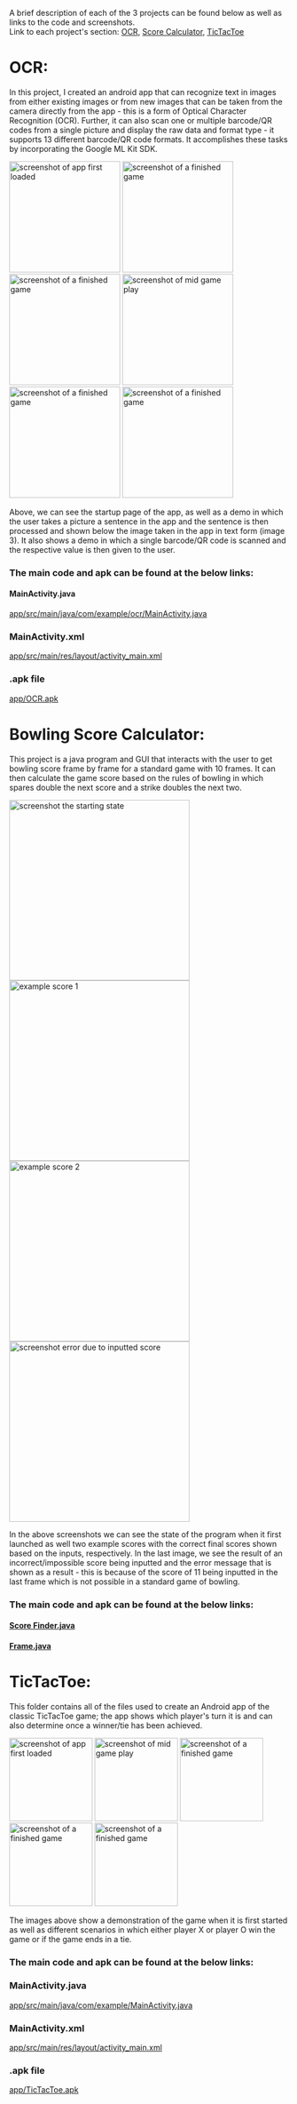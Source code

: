 A brief description of each of the 3 projects can be found below as well as links to the code and screenshots.\
Link to each project's section: [OCR](#ocr), [Score Calculator](#bowling-score-calculator), [TicTacToe](#tictactoe)

# OCR:
In this project, I created an android app that can recognize text in images from either existing images or from new images that can be taken from the camera directly from the app - this is a form of Optical Character Recognition (OCR). Further, it can also scan one or multiple barcode/QR codes from a single picture and display the raw data and format type - it supports 13 different barcode/QR code formats. It accomplishes these tasks by incorporating the Google ML Kit SDK. 

<p float="left">
  <img src="Screenshots/Screenshot_20220909-014106_OCR.png" alt="screenshot of app first loaded" style="width:200px;">
  <img src="Screenshots/Screenshot_20220909-014226_Camera.png" alt="screenshot of a finished game" style="width:200px;">
  <img src="Screenshots/Screenshot_20220909-014237_OCR.png" alt="screenshot of a finished game" style="width:200px;">
  <img src="Screenshots/Screenshot_20220909-014800_Camera.png" alt="screenshot of mid game play" style="width:200px;">
  <img src="Screenshots/Screenshot_20220909-014652_OCR.png" alt="screenshot of a finished game" style="width:200px;">
  <img src="Screenshots/Screenshot_20220909-014540_OCR.png" alt="screenshot of a finished game" style="width:200px;">
 </p>
 
Above, we can see the startup page of the app, as well as a demo in which the user takes a picture a sentence in the app and the sentence is then processed and shown below the image taken in the app in text form (image 3). It also shows a demo in which a single barcode/QR code is scanned and the respective value is then given to the user.

### The main code and apk can be found at the below links:

#### MainActivity.java
[app/src/main/java/com/example/ocr/MainActivity.java](https://github.com/atorshizi/Personal_Projects/blob/main/OCR/app/src/main/java/com/example/ocr/MainActivity.java)

### MainActivity.xml
[app/src/main/res/layout/activity_main.xml](https://github.com/atorshizi/Personal_Projects/blob/main/OCR/app/src/main/res/layout/activity_main.xml)

### .apk file
[app/OCR.apk](https://github.com/atorshizi/Personal_Projects/blob/main/OCR/app/OCR.apk)


# Bowling Score Calculator:
This project is a java program and GUI that interacts with the user to get bowling score frame by frame for a standard game with 10 frames. It can then calculate the game score based on the rules of bowling in which spares double the next score and a strike doubles the next two. 

<p float="left">
  <img src="Screenshots/Screenshot 2022-09-13 005317.png" alt="screenshot the starting state" style="width:325px;">
  <img src="Screenshots/Screenshot 2022-09-13 005719.png" alt="example score 1" style="width:325px;">
  <img src="Screenshots/Screenshot 2022-09-13 005414.png" alt="example score 2" style="width:325px;">
  <img src="Screenshots/Screenshot 2022-09-13 005620.png" alt="screenshot error due to inputted score" style="width:325px;">
</p>
 
In the above screenshots we can see the state of the program when it first launched as well two example scores with the correct final scores shown based on the inputs, respectively. In the last image, we see the result of an incorrect/impossible score being inputted and the error message that is shown as a result - this is because of the score of 11 being inputted in the last frame which is not possible in a standard game of bowling. 

### The main code and apk can be found at the below links:

#### [Score Finder.java](https://github.com/atorshizi/Personal_Projects/blob/main/Score%20Finder/ScoreFinder.java)

#### [Frame.java](https://github.com/atorshizi/Personal_Projects/blob/main/Score%20Finder/Frame.java)

# TicTacToe:
This folder contains all of the files used to create an Android app of the classic TicTacToe game; the app shows which player's turn it is and can also determine once a winner/tie has been achieved. 
<p float="left">
  <img src="Screenshots/Screenshot_20220908-104452_TicTacToe.png" alt="screenshot of app first loaded" style="width:150px;">
  <img src="Screenshots/Screenshot_20220908-104507_TicTacToe.png" alt="screenshot of mid game play" style="width:150px;">
  <img src="Screenshots/Screenshot_20220908-104524_TicTacToe.png" alt="screenshot of a finished game" style="width:150px;">
  <img src="Screenshots/Screenshot_20220908-104536_TicTacToe.png" alt="screenshot of a finished game" style="width:150px;">
  <img src="Screenshots/Screenshot_20220908-104611_TicTacToe.png" alt="screenshot of a finished game" style="width:150px;">
 </p>
 
The images above show a demonstration of the game when it is first started as well as different scenarios in which either player X or player O win the game or if the game ends in a tie. 

### The main code and apk can be found at the below links:

### MainActivity.java
[app/src/main/java/com/example/MainActivity.java](https://github.com/atorshizi/Personal_Projects/blob/main/TicTacToe/app/src/main/java/com/example/TicTacToe/MainActivity.java)

### MainActivity.xml
[app/src/main/res/layout/activity_main.xml](https://github.com/atorshizi/Personal_Projects/blob/main/TicTacToe/app/src/main/res/layout/activity_main.xml)

### .apk file
[app/TicTacToe.apk](https://github.com/atorshizi/Personal_Projects/blob/main/TicTacToe/app/TicTacToe.apk)

